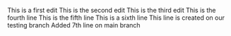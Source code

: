 This is a first edit
This is the second edit
This is the third edit
This is the fourth line
This is the fifth line
This is a sixth line
This line is created on our testing branch
Added 7th line on main branch

